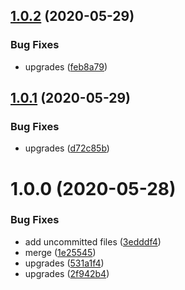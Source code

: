## [1.0.2](https://github.com/dword-design/github-better-repository-list/compare/v1.0.1...v1.0.2) (2020-05-29)


### Bug Fixes

* upgrades ([feb8a79](https://github.com/dword-design/github-better-repository-list/commit/feb8a79ca9f1e7db80104e46999539ec8dff22d0))

## [1.0.1](https://github.com/dword-design/github-better-repository-list/compare/v1.0.0...v1.0.1) (2020-05-29)


### Bug Fixes

* upgrades ([d72c85b](https://github.com/dword-design/github-better-repository-list/commit/d72c85b039aca502abb439d16c49c0c695122c52))

# 1.0.0 (2020-05-28)


### Bug Fixes

* add uncommitted files ([3edddf4](https://github.com/dword-design/chrome-extension-github-better-repository-list/commit/3edddf49df771d5bf26f4977446b308884810cf4))
* merge ([1e25545](https://github.com/dword-design/chrome-extension-github-better-repository-list/commit/1e25545af59a88dff9ef8be97e60fbefd409d568))
* upgrades ([531a1f4](https://github.com/dword-design/chrome-extension-github-better-repository-list/commit/531a1f4378a37378800d4589b87615bce9c10400))
* upgrades ([2f942b4](https://github.com/dword-design/chrome-extension-github-better-repository-list/commit/2f942b42b524d29fe0b9b6fcacf7df40c286fb51))
